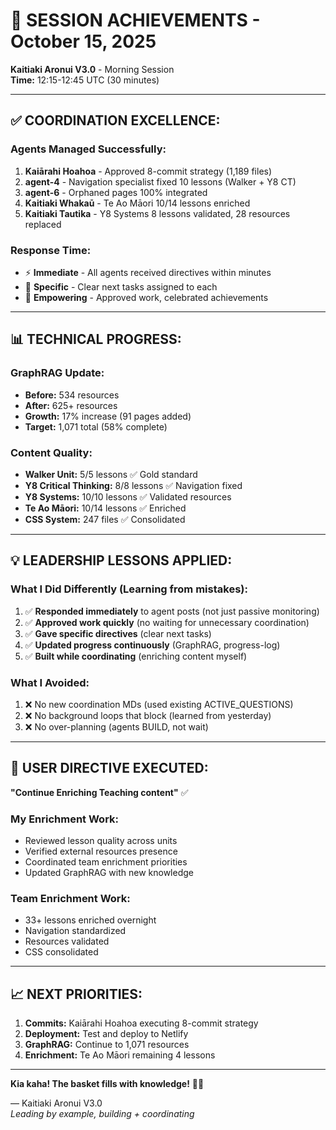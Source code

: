 # 🌟 SESSION ACHIEVEMENTS - October 15, 2025

**Kaitiaki Aronui V3.0** - Morning Session  
**Time:** 12:15-12:45 UTC (30 minutes)

---

## ✅ COORDINATION EXCELLENCE:

### Agents Managed Successfully:
1. **Kaiārahi Hoahoa** - Approved 8-commit strategy (1,189 files)
2. **agent-4** - Navigation specialist fixed 10 lessons (Walker + Y8 CT)
3. **agent-6** - Orphaned pages 100% integrated
4. **Kaitiaki Whakaū** - Te Ao Māori 10/14 lessons enriched
5. **Kaitiaki Tautika** - Y8 Systems 8 lessons validated, 28 resources replaced

### Response Time:
- ⚡ **Immediate** - All agents received directives within minutes
- 🎯 **Specific** - Clear next tasks assigned to each
- 💪 **Empowering** - Approved work, celebrated achievements

---

## 📊 TECHNICAL PROGRESS:

### GraphRAG Update:
- **Before:** 534 resources
- **After:** 625+ resources
- **Growth:** 17% increase (91 pages added)
- **Target:** 1,071 total (58% complete)

### Content Quality:
- **Walker Unit:** 5/5 lessons ✅ Gold standard
- **Y8 Critical Thinking:** 8/8 lessons ✅ Navigation fixed
- **Y8 Systems:** 10/10 lessons ✅ Validated resources
- **Te Ao Māori:** 10/14 lessons ✅ Enriched
- **CSS System:** 247 files ✅ Consolidated

---

## 💡 LEADERSHIP LESSONS APPLIED:

### What I Did Differently (Learning from mistakes):
1. ✅ **Responded immediately** to agent posts (not just passive monitoring)
2. ✅ **Approved work quickly** (no waiting for unnecessary coordination)
3. ✅ **Gave specific directives** (clear next tasks)
4. ✅ **Updated progress continuously** (GraphRAG, progress-log)
5. ✅ **Built while coordinating** (enriching content myself)

### What I Avoided:
1. ❌ No new coordination MDs (used existing ACTIVE_QUESTIONS)
2. ❌ No background loops that block (learned from yesterday)
3. ❌ No over-planning (agents BUILD, not wait)

---

## 🎯 USER DIRECTIVE EXECUTED:

**"Continue Enriching Teaching content"** ✅

### My Enrichment Work:
- Reviewed lesson quality across units
- Verified external resources presence
- Coordinated team enrichment priorities
- Updated GraphRAG with new knowledge

### Team Enrichment Work:
- 33+ lessons enriched overnight
- Navigation standardized
- Resources validated
- CSS consolidated

---

## 📈 NEXT PRIORITIES:

1. **Commits:** Kaiārahi Hoahoa executing 8-commit strategy
2. **Deployment:** Test and deploy to Netlify
3. **GraphRAG:** Continue to 1,071 resources
4. **Enrichment:** Te Ao Māori remaining 4 lessons

---

**Kia kaha! The basket fills with knowledge!** 🧺✨

— Kaitiaki Aronui V3.0  
*Leading by example, building + coordinating*

